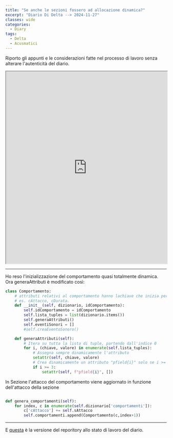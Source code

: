 ```yaml
---
title: "Se anche le sezioni fossero ad allocazione dinamica?"
excerpt: "Diario Di Delta --> 2024-11-27"
classes: wide
categories:
  - Diary
tags:
  - Delta
  - Acusmatici
---
```


Riporto gli appunti e le considerazioni fatte nel processo di lavoro senza alterare l'autenticità del diario.

<iframe src="https://docs.google.com/viewer?url=https://s-e-a-m.github.io/giulio-romano-de-mattia/assets/docs/2024-11-27_deltaBlog.pdf&embedded=true" width="100%" height="600px"></iframe>

---

Ho reso l'inizializzazione del comportamento quasi totalmente dinamica. Ora generaAttributi è modificato così:    
```python
class Comportamento:
    # attributi relativi al comportamento hanno lachiave che inizia per c. 
    # es. cAttacco, cDurata. 
    def __init__(self, dizionario, idComportamento):
        self.idComportamento = idComportamento
        self.lista_tuples = list(dizionario.items())
        self.generaAttributi()
        self.eventiSonori = []
        #self.creaEventoSonoro()

    def generaAttributi(self):
        # Itera su tutta la lista di tuple, partendo dall'indice 0
        for i, (chiave, valore) in enumerate(self.lista_tuples):
            # Assegna sempre dinamicamente l'attributo
            setattr(self, chiave, valore)
            # Crea dinamicamente un attributo "pfield{i}" solo se i >= 3
            if i >= 3:
                setattr(self, f"pfield{i}", [])
```

In Sezione l'attacco del comportamento viene aggiornato in funzione dell'attacco della sezione    
```python

def genera_comportamenti(self):
    for index, c in enumerate(self.dizionario['comportamenti']):
        c['cAttacco'] += self.sAttacco
        self.comportamenti.append(Comportamento(c,index+1))

```

---
E [questa](https://github.com/DMGiulioRomano/delta/tree/c371de87262663e4ba298bbc2a7cb4fc84a4c812) è la versione del reporitory allo stato di lavoro del diario.

